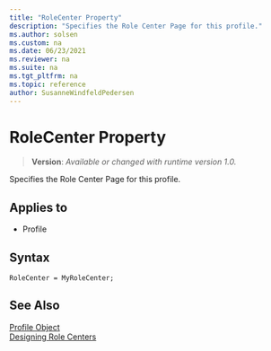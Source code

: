 ```yaml
---
title: "RoleCenter Property"
description: "Specifies the Role Center Page for this profile."
ms.author: solsen
ms.custom: na
ms.date: 06/23/2021
ms.reviewer: na
ms.suite: na
ms.tgt_pltfrm: na
ms.topic: reference
author: SusanneWindfeldPedersen
---
```

[//]: # (START>DO_NOT_EDIT)
[//]: # (IMPORTANT:Do not edit any of the content between here and the END>DO_NOT_EDIT.)
[//]: # (Any modifications should be made in the .xml files in the ModernDev repo.)
# RoleCenter Property
> **Version**: _Available or changed with runtime version 1.0._

Specifies the Role Center Page for this profile.

## Applies to
-   Profile

[//]: # (IMPORTANT: END>DO_NOT_EDIT)


## Syntax

```AL
RoleCenter = MyRoleCenter;
```

## See Also

[Profile Object](../devenv-profile-object.md)  
[Designing Role Centers](../devenv-designing-role-centers.md)
